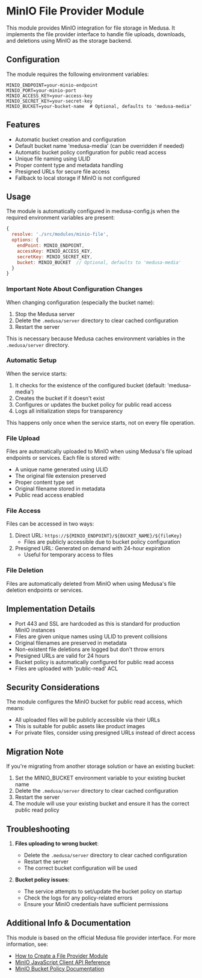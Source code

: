 # MinIO File Provider Module

This module provides MinIO integration for file storage in Medusa. It implements the file provider interface to handle file uploads, downloads, and deletions using MinIO as the storage backend.

## Configuration

The module requires the following environment variables:

```env
MINIO_ENDPOINT=your-minio-endpoint
MINIO_PORT=your-minio-port
MINIO_ACCESS_KEY=your-access-key
MINIO_SECRET_KEY=your-secret-key
MINIO_BUCKET=your-bucket-name  # Optional, defaults to 'medusa-media'
```

## Features

- Automatic bucket creation and configuration
- Default bucket name 'medusa-media' (can be overridden if needed)
- Automatic bucket policy configuration for public read access
- Unique file naming using ULID
- Proper content type and metadata handling
- Presigned URLs for secure file access
- Fallback to local storage if MinIO is not configured

## Usage

The module is automatically configured in medusa-config.js when the required environment variables are present:

```javascript
{
  resolve: './src/modules/minio-file',
  options: {
    endPoint: MINIO_ENDPOINT,
    accessKey: MINIO_ACCESS_KEY,
    secretKey: MINIO_SECRET_KEY,
    bucket: MINIO_BUCKET  // Optional, defaults to 'medusa-media'
  }
}
```

### Important Note About Configuration Changes

When changing configuration (especially the bucket name):
1. Stop the Medusa server
2. Delete the `.medusa/server` directory to clear cached configuration
3. Restart the server

This is necessary because Medusa caches environment variables in the `.medusa/server` directory.

### Automatic Setup

When the service starts:
1. It checks for the existence of the configured bucket (default: 'medusa-media')
2. Creates the bucket if it doesn't exist
3. Configures or updates the bucket policy for public read access
4. Logs all initialization steps for transparency

This happens only once when the service starts, not on every file operation.

### File Upload

Files are automatically uploaded to MinIO when using Medusa's file upload endpoints or services. Each file is stored with:
- A unique name generated using ULID
- The original file extension preserved
- Proper content type set
- Original filename stored in metadata
- Public read access enabled

### File Access

Files can be accessed in two ways:
1. Direct URL: `https://${MINIO_ENDPOINT}/${BUCKET_NAME}/${fileKey}`
   - Files are publicly accessible due to bucket policy configuration
2. Presigned URL: Generated on demand with 24-hour expiration
   - Useful for temporary access to files

### File Deletion

Files are automatically deleted from MinIO when using Medusa's file deletion endpoints or services.

## Implementation Details

- Port 443 and SSL are hardcoded as this is standard for production MinIO instances
- Files are given unique names using ULID to prevent collisions
- Original filenames are preserved in metadata
- Non-existent file deletions are logged but don't throw errors
- Presigned URLs are valid for 24 hours
- Bucket policy is automatically configured for public read access
- Files are uploaded with 'public-read' ACL

## Security Considerations

The module configures the MinIO bucket for public read access, which means:
- All uploaded files will be publicly accessible via their URLs
- This is suitable for public assets like product images
- For private files, consider using presigned URLs instead of direct access

## Migration Note

If you're migrating from another storage solution or have an existing bucket:
1. Set the MINIO_BUCKET environment variable to your existing bucket name
2. Delete the `.medusa/server` directory to clear cached configuration
3. Restart the server
4. The module will use your existing bucket and ensure it has the correct public read policy

## Troubleshooting

1. **Files uploading to wrong bucket**: 
   - Delete the `.medusa/server` directory to clear cached configuration
   - Restart the server
   - The correct bucket configuration will be used

2. **Bucket policy issues**:
   - The service attempts to set/update the bucket policy on startup
   - Check the logs for any policy-related errors
   - Ensure your MinIO credentials have sufficient permissions

## Additional Info & Documentation

This module is based on the official Medusa file provider interface. For more information, see:

* [How to Create a File Provider Module](https://docs.medusajs.com/resources/references/file-provider-module)
* [MinIO JavaScript Client API Reference](https://min.io/docs/minio/linux/developers/javascript/API.html)
* [MinIO Bucket Policy Documentation](https://min.io/docs/minio/linux/administration/identity-access-management/policy-based-access-control.html)
